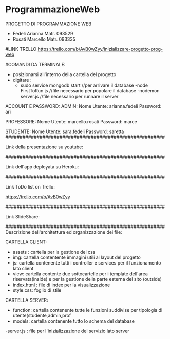 # ProgrammazioneWeb
PROGETTO DI PROGRAMMAZIONE WEB 
- Fedeli Arianna Matr. 093529
- Rosati Marcello Matr. 093335


#LINK TRELLO
https://trello.com/b/AvB0wZyy/inizializzare-progetto-prog-web

#COMANDI DA TERMINALE:
- posizionarsi all'interno della cartella del progetto
- digitare :
    - sudo service mongodb start    //per arrivare il database
    -node FirstToRun.js  //file necessario per popolare il database
    -nodemon server.js     //file necessario per runnare il server

ACCOUNT E PASSWORD:
ADMIN:
Nome Utente: arianna.fedeli
Password: ari

PROFESSORE:
Nome Utente: marcello.rosati
Password: marce

STUDENTE:
Nome Utente: sara.fedeli
Password: saretta
########################################################

Link della presentazione su youtube:

########################################################

Link dell'app deployata su Heroku:

########################################################

Link ToDo list on Trello:

https://trello.com/b/AvB0wZyy

########################################################

Link SlideShare:


########################################################
Descrizione dell'architettura ed organizzazione dei file:

CARTELLA CLIENT:
 - assets : cartella per la gestione del css
 - img: cartella contentente immagini utili al layout del progetto
 - js: cartella contenente tutti i controller e services per il funzionamento lato client
 - view: cartella contente due sottocartelle per i template dell'area riservata(inside) e per la gestione della parte esterna del sito (outside)
 - index.html : file di index per la visualizzazione
 - style.css: foglio di stile

 CARTELLA SERVER:
 - function: cartella contenente tutte le funzioni suddivise per tipologia di utente(studente,admin,prof
 - models: cartella contenente tutto lo schema del database


 -server.js : file per l'inizializzazione del servizio lato server
